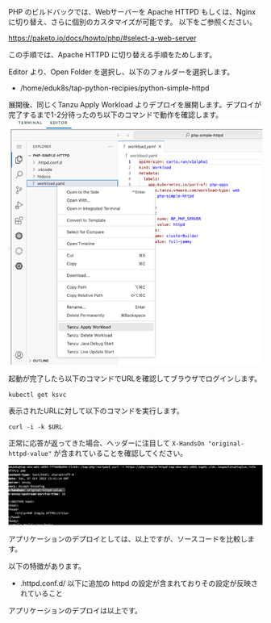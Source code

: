 PHP のビルドバックでは、Webサーバーを Apache HTTPD もしくは、Nginx に切り替え、さらに個別のカスタマイズが可能です。
以下をご参照ください。

https://paketo.io/docs/howto/php/#select-a-web-server

この手順では、Apache HTTPD に切り替える手順をためします。

Editor より、Open Folder を選択し、以下のフォルダーを選択します。

-   /home/eduk8s/tap-python-recipies/python-simple-httpd

展開後、同じくTanzu Apply Workload
よりデプロイを展開します。デプロイが完了するまで1-2分待ったのち以下のコマンドで動作を確認します。
![img_3.png](../media/img_3.png)

起動が完了したら以下のコマンドでURLを確認してブラウザでログインします。

```
kubectl get ksvc
```

表示されたURLに対して以下のコマンドを実行します。

```
curl -i -k $URL
```

正常に応答が返ってきた場合、ヘッダーに注目して `X-HandsOn "original-httpd-value"` が含まれていることを確認してください。

![img_7.png](../media/img_7.png)

アプリケーションのデプロイとしては、以上ですが、ソースコードを比較します。

以下の特徴があります。

-   .httpd.conf.d/ 以下に追加の httpd の設定が含まれておりその設定が反映されていること

アプリケーションのデプロイは以上です。
